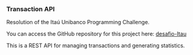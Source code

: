 ### Transaction API 

Resolution of the Itaú Unibanco Programming Challenge.

You can access the GitHub repository for this project here:
[desafio-Itau](https://github.com/rafaellins-itau/desafio-itau-vaga-99-junior)

This is a REST API for managing transactions and generating statistics.
